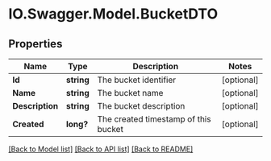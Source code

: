 # IO.Swagger.Model.BucketDTO
## Properties

Name | Type | Description | Notes
------------ | ------------- | ------------- | -------------
**Id** | **string** | The bucket identifier | [optional] 
**Name** | **string** | The bucket name | [optional] 
**Description** | **string** | The bucket description | [optional] 
**Created** | **long?** | The created timestamp of this bucket | [optional] 

[[Back to Model list]](../README.md#documentation-for-models) [[Back to API list]](../README.md#documentation-for-api-endpoints) [[Back to README]](../README.md)

